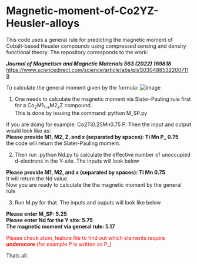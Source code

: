 # Magnetic-moment-of-Co2YZ-Heusler-alloys
This code uses a general rule for predicting the magnetic moment of Cobalt-based Heusler compounds using compressed sensing and density functional theory.
The repository corresponds to the work:  

***Journal of Magnetism and Magnetic Materials 563 (2022) 169818***   
https://www.sciencedirect.com/science/article/abs/pii/S0304885322007119

To calculate the general moment given by the formula:
![image](https://user-images.githubusercontent.com/27854932/232724701-ac4d3f50-8299-4521-9ce8-77d759c863ff.png)

1. One needs to calculate the magnetic moment via Slater-Pauling rule first for a Co<sub>2</sub>M1<sub>1-x</sub>M2<sub>x</sub>Z compound.    
  This is done by issuing the command: python M_SP.py  
   
If you are doing for example: Co2Ti0.25Mn0.75 P. Then the input and output would look like as:  
**Please provide M1, M2, Z, and x (separated by spaces): Ti Mn P_ 0.75**  
the code will return the Slater-Pauling moment.  
   
2. Then run :python Nd.py to calculate the effective number of unoccupied d-electrons in the Y-site. The inputs will look below   
   
**Please provide M1, M2, and x (separated by spaces): Ti Mn 0.75**  
It will return the Nd value.  
Now you are ready to calculate the the magnetic moment by the general rule  
  
3. Run M.py for that. The inputs and ouputs will look like below   
    
**Please enter M_SP: 5.25  
Please enter Nd for the Y site: 5.75  
The magnetic moment via general rule: 5.17**   

   
<span style="color:red;">Please check atom_feature file to find out which elements require **underscore** (for example P is written as P_)</span>  

Thats all.
